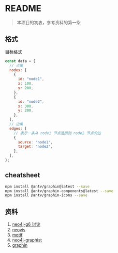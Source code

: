 # README

> 本项目的初衷，参考资料的第一条

## 格式

目标格式

```javascript
const data = {
  // 点集
  nodes: [
    {
      id: "node1",
      x: 100,
      y: 200,
    },
    {
      id: "node2",
      x: 300,
      y: 200,
    },
  ],
  // 边集
  edges: [
    // 表示一条从 node1 节点连接到 node2 节点的边
    {
      source: "node1",
      target: "node2",
    },
  ],
};
```

## cheatsheet

```bash
npm install @antv/graphin@latest --save
npm install @antv/graphin-components@latest --save
npm install @antv/graphin-icons --save
```

## 资料

1. [neo4j-g6 讨论](https://github.com/neo4j-contrib/neovis.js/issues/192) 
2. [neovis](https://github.com/neo4j-contrib/neovis.js/blob/master/src/neovis.js) 
3. [motif](https://neo4j.com/developer-blog/creating-a-neo4j-react-app-with-use-neo4j-hooks/) 
4. [neo4j-graphist](https://neo4j.com/graphgists/)
5. [graphin](https://graphin.antv.vision/)

